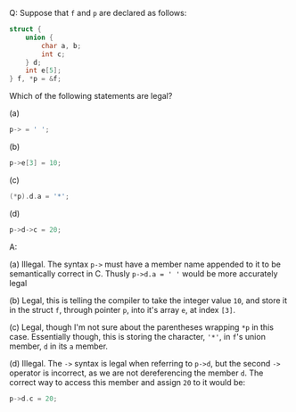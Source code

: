 Q: Suppose that `f` and `p` are declared as follows:

```c
struct {
    union {
        char a, b;
        int c;
    } d;
    int e[5];
} f, *p = &f;
```

Which of the following statements are legal?

(a)

```c
p-> = ' ';
```

(b)

```c
p->e[3] = 10;
```

(c)

```c
(*p).d.a = '*';
```

(d)

```c
p->d->c = 20;
```

A:

(a) Illegal. The syntax `p->` must have a member name appended to it to be
semantically correct in C. Thusly `p->d.a = ' '` would be more accurately legal

(b) Legal, this is telling the compiler to take the integer value `10`, and
store it in the struct `f`, through pointer `p`, into it's array `e`, at index
`[3]`.

(c) Legal, though I'm not sure about the parentheses wrapping `*p` in this case.
Essentially though, this is storing the character, `'*'`, in `f`'s union member,
`d` in its `a` member.

(d) Illegal. The `->` syntax is legal when referring to `p->d`, but the second
`->` operator is incorrect, as we are not dereferencing the member `d`. The
correct way to access this member and assign `20` to it would be:

```c
p->d.c = 20;
```
